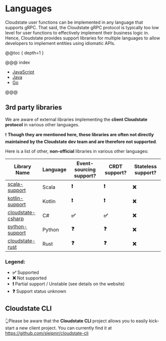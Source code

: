 # Languages

Cloudstate user functions can be implemented in any language that supports gRPC. That said, the Cloudstate gRPC protocol is typically too low level for user functions to effectively implement their business logic in. Hence, Cloudstate provides support libraries for multiple languages to allow developers to implement entities using idiomatic APIs.

@@toc { depth=1 }

@@@ index

* [JavaScript](javascript/index.md)
* [Java](java/index.md)
* [Go](go/index.md)

@@@

## 3rd party libraries
We are aware of external libraries implementing the **client Cloudstate protocol** in various other languages.

❗ **Though they are mentioned here, these libraries are often not directly maintained by the Cloudstate dev team and are therefore not supported**.
 
Here is a list of other, **non-official** libraries in various other languages:

| Library Name                                                                                          | Language  | Event-sourcing support?   | CRDT support?         | Stateless support?    |
|-------------------------------------------------------------------------------------------------------|-----------|---------------------------|-----------------------|-----------------------|
| [scala-support](https://github.com/cloudstateio/cloudstate/tree/master/scala-support/src/main)        | Scala     | **❗️**                    | **❗️**               | **❌**                 |
| [kotlin-support](https://github.com/cloudstateio/kotlin-support)                                      | Kotlin    | **❗️**                    | **❗️**               | **❌**                 |
| [cloudstate-csharp](https://github.com/nagytech/cloudstate-csharp)                                    | C#        | **✅**                    | **✅**               | **❌**                 |
| [python-support](https://github.com/marcellanz/cloudstate_python-support/tree/feature/python-support) | Python    | **❓**                    | **❓**               | **❌**                 |
| [cloudstate-rust](https://github.com/sleipnir/cloudstate-rust)                                        | Rust      | **❓**                    | **❓**               | **❌**                 |

### Legend:
- **✅** Supported
- **❌** Not supported
- **❗️** Partial support / Unstable (see details on the website)
- **❓** Support status unknown

## Cloudstate CLI
👆Please be aware that the **Cloudstate CLI** project allows you to easily kick-start a new client project. 
You can currently find it at https://github.com/sleipnir/cloudstate-cli
